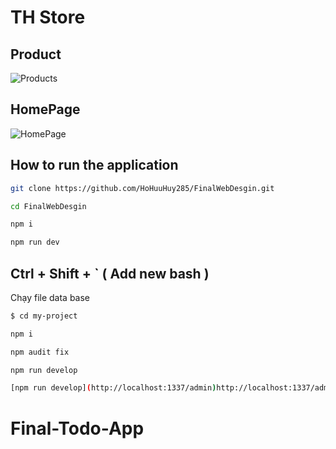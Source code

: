 # TH Store

## Product
![Products](https://github.com/HoHuuHuy285/FinalWebDesgin/assets/118819624/408333f0-7396-46b8-85fe-f131ae1c4837)

## HomePage
![HomePage](https://github.com/HoHuuHuy285/FinalWebDesgin/assets/118819624/be13e9a9-ea4b-4a9b-8fba-99055e39986b)


## How to run the application
```sh
git clone https://github.com/HoHuuHuy285/FinalWebDesgin.git
```

```sh
cd FinalWebDesgin
```

```sh
npm i
```
```sh
npm run dev 
```
## Ctrl + Shift + ` ( Add new bash ) 
Chạy file data base 
```sh
$ cd my-project
```
```sh
npm i
```
```sh
npm audit fix
```
```sh
npm run develop
```
```sh
[npm run develop](http://localhost:1337/admin)http://localhost:1337/admin
```

# Final-Todo-App
